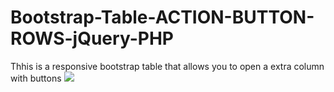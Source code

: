 # Bootstrap-Table-ACTION-BUTTON-ROWS-jQuery-PHP
Thhis is a responsive bootstrap table that allows you to open a extra column with buttons
<img src="https://cloud.githubusercontent.com/assets/8346337/8760474/3dde7ea0-2ced-11e5-8da2-7872415bd26d.png">

